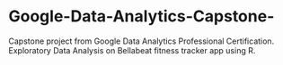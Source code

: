 # Google-Data-Analytics-Capstone-
Capstone project from Google Data Analytics Professional Certification. Exploratory Data Analysis on Bellabeat fitness tracker app using R. 
